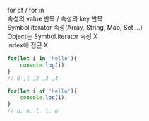 for of                /  for in          
속성의 value 반복      /  속성의 key 반복  
Symbol.iterator 속성(Array, String, Map, Set ...)  
Object는 Symbol.iterator 속성 X  
index에 접근 X  

```js
for(let i in 'hello'){
    console.log(i);
}
// 0 ,1 ,2 ,3 ,4

for(let i of 'hello'){
    console.log(i);
}
// h, e, l, l, o
